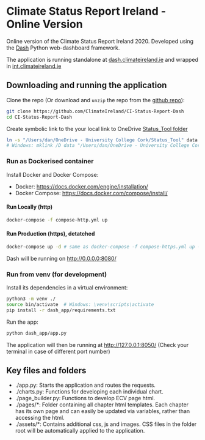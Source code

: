 Climate Status Report Ireland - Online Version
=========================================================
Online version of the Climate Status Report Ireland 2020. Developed using the [Dash](https://dash.plotly.com/) Python web-dashboard framework.

The application is running standalone at [dash.climateireland.ie](https://dash.climateireland.ie/) and wrapped in [int.climateireland.ie](https://int.climateireland.ie/#!/tools/statusReport2020)


## Downloading and running the application

Clone the repo (Or download and `unzip` the repo from the [github repo](https://github.com/ClimateIreland/CI-Status-Report-Dash)):
```bash
git clone https://github.com/ClimateIreland/CI-Status-Report-Dash
cd CI-Status-Report-Dash
```

Create symbolic link to the your local link to OneDrive [Status_Tool folder](https://uccireland-my.sharepoint.com/:f:/g/personal/walther_camaro_ucc_ie/EvDuB5pRGjxFiIva2GNwbcMBhZN4cHrps0owgUdv9J89EQ?e=w87bPT)
```bash
ln -s "/Users/dan/OneDrive - University College Cork/Status_Tool" data
# Windows: mklink /D data "/Users/dan/OneDrive - University College Cork/Status_Tool"
```

### Run as Dockerised container
Install Docker and Docker Compose:

- Docker: https://docs.docker.com/engine/installation/
- Docker Compose: https://docs.docker.com/compose/install/

#### Run Locally (http)
```bash
docker-compose -f compose-http.yml up
```

#### Run Production (https), detatched
```bash
docker-compose up -d # same as docker-compose -f compose-https.yml up -d
```

Dash will be running on http://0.0.0.0:8080/ 

### Run from venv (for development)
Install its dependencies in a virtual environment:

```bash
python3 -m venv ./
source bin/activate  # Windows: \venv\scripts\activate
pip install -r dash_app/requirements.txt
```

Run the app:
```bash
python dash_app/app.py
```

The application will then be running at http://127.0.0.1:8050/ (Check your terminal in case of different port number)

## Key files and folders

- ./app.py: Starts the application and routes the requests.
- ./charts.py: Functions for developing each individual chart.
- ./page_builder.py: Functions to develop ECV page html.
- ./pages/*: Folder containing all chapter html templates. Each chapter has its own page and can easily be updated via variables, rather than accessing the html.
- ./assets/*: Contains additional css, js and images. CSS files in the folder root will be automatically applied to the application.